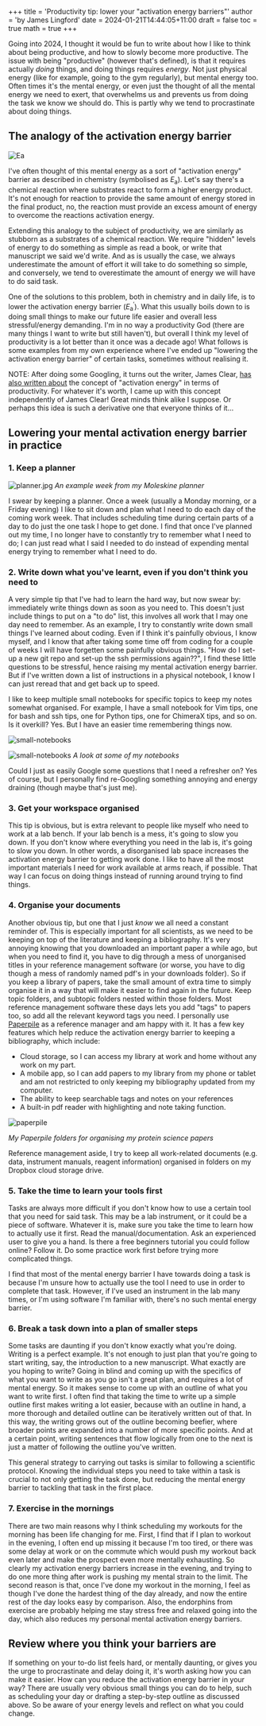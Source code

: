 +++
title = 'Productivity tip: lower your "activation energy barriers"'
author = 'by James Lingford'
date = 2024-01-21T14:44:05+11:00
draft = false
toc = true
math = true
+++

Going into 2024, I thought it would be fun to write about how I like to think about being productive, and how to slowly become more productive.
The issue with being "productive" (however that's defined), is that it requires actually *doing* things, and doing things requires *energy*.
Not just physical energy (like for example, going to the gym regularly), but mental energy too.
Often times it's the mental energy, or even just the thought of all the mental energy we need to exert, that overwhelms us and prevents us from doing the task we know we should do.
This is partly why we tend to procrastinate about doing things. 

## The analogy of the activation energy barrier

![Ea](/images/productivity/Ea.jpg)

I've often thought of this mental energy as a sort of "activation energy" barrier as described in chemistry (symbolised as *E*<sub>a</sub>).
Let's say there's a chemical reaction where substrates react to form a higher energy product.
It's not enough for reaction to provide the same amount of energy stored in the final product, no,
the reaction must provide an excess amount of energy to overcome the reactions activation energy.

Extending this analogy to the subject of productivity, we are similarly as stubborn as a substrates of a chemical reaction.
We require "hidden" levels of energy to do something as simple as read a book, or write that manuscript we said we'd write.
And as is usually the case, we always underestimate the amount of effort it will take to do something so simple, and conversely,
we tend to overestimate the amount of energy we will have to do said task.

One of the solutions to this problem, both in chemistry and in daily life, is to lower the activation energy barrier (*E*<sub>a</sub><sup>$\prime$</sup>).
What this usually boils down to is doing small things to make our future life easier and overall less stressful/energy demanding.
I'm in no way a productivity God (there are many things I want to write but still haven't),
but overall I think my level of productivity is a lot better than it once was a decade ago!
What follows is some examples from my own experience where I've ended up "lowering the activation energy barrier" of certain tasks,
sometimes without realising it.

NOTE: After doing some Googling, it turns out the writer, James Clear, [has also written about](https://jamesclear.com/chemistry-habits) the concept of "activation energy" in terms of productivity. For whatever it's worth, I came up with this concept independently of James Clear! Great minds think alike I suppose. Or perhaps this idea is such a derivative one that everyone thinks of it...

## Lowering your mental activation energy barrier in practice

### 1. Keep a planner

![planner.jpg](/images/productivity/planner.jpg)
*An example week from my Moleskine planner*

I swear by keeping a planner. Once a week (usually a Monday morning, or a Friday evening) I like to sit down and plan what I need to do each day of the coming work week. 
That includes scheduling time during certain parts of a day to do just the one task I hope to get done.
I find that once I've planned out my time, I no longer have to constantly try to remember what I need to do;
I can just read what I said I needed to do instead of expending mental energy trying to remember what I need to do.

### 2. Write down what you've learnt, even if you don't think you need to

A very simple tip that I've had to learn the hard way, but now swear by: immediately write things down as soon as you need to.
This doesn't just include things to put on a "to do" list, this involves all work that I may one day need to remember.
As an example, I try to constantly write down small things I've learned about coding. 
Even if I think it's painfully obvious, I know myself, and I know that after taking some time off from coding for a couple of weeks I will have forgetten some painfully obvious things.
"How do I set-up a new git repo and set-up the ssh permissions again??", 
I find these little questions to be stressful, hence raising my mental activation energy barrier.
But if I've written down a list of instructions in a physical notebook, I know I can just reread that and get back up to speed.

I like to keep multiple small notebooks for specific topics to keep my notes somewhat organised.
For example, I have a small notebook for Vim tips, one for bash and ssh tips, one for Python tips, one for ChimeraX tips, and so on.
Is it overkill? Yes.
But I have an easier time remembering things now.

![small-notebooks](/images/productivity/small-notebooks.jpg)

![small-notebooks](/images/productivity/small-notebooks2.jpg)
*A look at some of my notebooks*

Could I just as easily Google some questions that I need a refresher on?
Yes of course, but I personally find re-Googling something annoying and energy draining (though maybe that's just me).

### 3. Get your workspace organised

This tip is obvious, but is extra relevant to people like myself who need to work at a lab bench.
If your lab bench is a mess, it's going to slow you down.
If you don't know where everything you need in the lab is, it's going to slow you down.
In other words, a disorganised lab space increases the activation energy barrier to getting work done.
I like to have all the most important materials I need for work available at arms reach, if possible.
That way I can focus on doing things instead of running around trying to find things.

### 4. Organise your documents

Another obvious tip, but one that I just *know* we all need a constant reminder of.
This is especially important for all scientists, as we need to be keeping on top of the literature and keeping a bibliography.
It's very annoying knowing that you downloaded an important paper a while ago,
but when you need to find it, you have to dig through a mess of unorganised titles in your reference management software
(or worse, you have to dig though a mess of randomly named pdf's in your downloads folder).
So if you keep a library of papers, take the small amount of extra time to simply organise it in a way that will make it easier to find again in the future.
Keep topic folders, and subtopic folders nested within those folders. 
Most reference management software these days lets you add "tags" to papers too, so add all the relevant keyword tags you need.
I personally use [Paperpile](https://paperpile.com/) as a reference manager and am happy with it.
It has a few key features which help reduce the activation energy barrier to keeping a bibliography, which include:

* Cloud storage, so I can access my library at work and home without any work on my part.
* A mobile app, so I can add papers to my library from my phone or tablet and am not restricted to only keeping my bibliography updated from my computer.
* The ability to keep searchable tags and notes on your references
* A built-in pdf reader with highlighting and note taking function.

![paperpile](/images/productivity/paperpile.jpg)

*My Paperpile folders for organising my protein science papers*

Reference management aside, I try to keep all work-related documents (e.g. data, instrument manuals, reagent information)
organised in folders on my Dropbox cloud storage drive.

### 5. Take the time to learn your tools first

Tasks are always more difficult if you don't know how to use a certain tool that you need for said task.
This may be a lab instrument, or it could be a piece of software.
Whatever it is, make sure you take the time to learn how to actually use it first.
Read the manual/documentation.
Ask an experienced user to give you a hand.
Is there a free beginners tutorial you could follow online? Follow it.
Do some practice work first before trying more complicated things.

I find that most of the mental energy barrier I have towards doing a task is because I'm unsure how to actually use the tool I need to use in order to complete that task.
However, if I've used an instrument in the lab many times, or I'm using software I'm familiar with, there's no such mental energy barrier.

### 6. Break a task down into a plan of smaller steps

Some tasks are daunting if you don't know exactly what you're doing.
Writing is a perfect example.
It's not enough to just plan that you're going to start writing, say, the introduction to a new manuscript.
What exactly are you hoping to write?
Going in blind and coming up with the specifics of what you want to write as you go isn't a great plan, 
and requires a lot of mental energy.
So it makes sense to come up with an outline of what you want to write first.
I often find that taking the time to write up a simple outline first makes writing a lot easier,
because with an outline in hand, a more thorough and detailed outline can be iteratively written out of that.
In this way, the writing grows out of the outline becoming beefier, where broader points are expanded into a number of more specific points.
And at a certain point, writing sentences that flow logically from one to the next is just a matter of following the outline you've written.

This general strategy to carrying out tasks is similar to following a scientific protocol.
Knowing the individual steps you need to take within a task is crucial to not only getting the task done,
but reducing the mental energy barrier to tackling that task in the first place.

### 7. Exercise in the mornings

There are two main reasons why I think scheduling my workouts for the morning has been life changing for me.
First, I find that if I plan to workout in the evening, I often end up missing it because I'm too tired,
or there was some delay at work or on the commute which would push my workout back even later and make the prospect even more mentally exhausting.
So clearly my activation energy barriers increase in the evening, and trying to do one more thing after work is pushing my mental strain to the limit.
The second reason is that, once I've done my workout in the morning, I feel as though I've done the hardest thing of the day already,
and now the entire rest of the day looks easy by comparison.
Also, the endorphins from exercise are probably helping me stay stress free and relaxed going into the day,
which also reduces my personal mental activation energy barriers.

## Review where you think your barriers are

If something on your to-do list feels hard, or mentally daunting, or gives you the urge to procrastinate and delay doing it,
it's worth asking how you can make it easier.
How can you reduce the activation energy barrier in your way?
There are usually very obvious small things you can do to help, such as scheduling your day or drafting a step-by-step outline as discussed above.
So be aware of your energy levels and reflect on what you could change.


